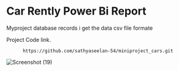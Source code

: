 # Car Rently Power Bi Report

Myproject database records i get the data csv file formate

Project Code link.

          https://github.com/sathyaseelan-54/miniproject_cars.git
          
![Screenshot (19)](https://user-images.githubusercontent.com/82138244/136341289-7a7d3690-8ffc-4690-9cf3-a52de40a177b.png)
